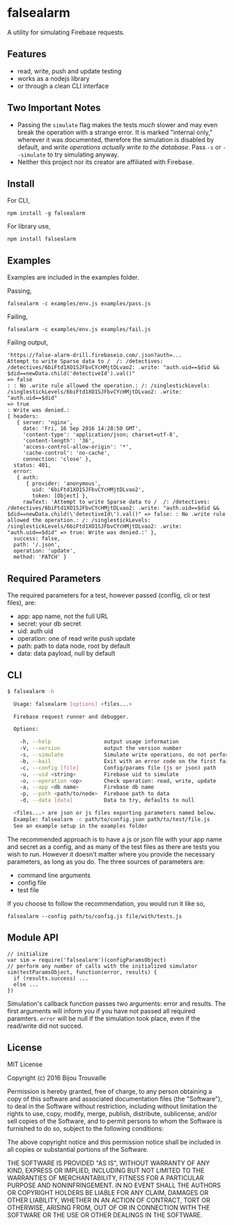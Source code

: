 # falsealarm

A utility for simulating Firebase requests.

## Features

- read, write, push and update testing
- works as a nodejs library 
- or through a clean CLI interface

## Two Important Notes

- Passing the `simulate` flag makes the tests _much_ slower and may even break the operation with a strange error. It is marked "internal only," wherever it was documented, therefore the simulation is disabled by default, and *write operations actually write to the database*. Pass `-s` or `--simulate` to try simulating anyway.
- Neither this project nor its creator are affiliated with Firebase.

## Install

For CLI,

`npm install -g falsealarm`

For library use,

`npm install falsealarm`

## Examples

Examples are included in the examples folder.

Passing,

```
falsealarm -c examples/env.js examples/pass.js
```

Failing,

```
falsealarm -c examples/env.js examples/fail.js
```

Failing output,

```
'https://false-alarm-drill.firebaseio.com/.json?auth=...
Attempt to write Sparse data to /  /: /detectives: /detectives/6biFtd1XO1SJFbvCYcHMjtDLvao2: .write: "auth.uid==$did && $did==newData.child('detectiveId').val()"
=> false
: : No .write rule allowed the operation.: /: /singlestickLevels: /singlestickLevels/6biFtd1XO1SJFbvCYcHMjtDLvao2: .write: "auth.uid==$did"
=> true
: Write was denied.:
{ headers:
   { server: 'nginx',
     date: 'Fri, 16 Sep 2016 14:28:50 GMT',
     'content-type': 'application/json; charset=utf-8',
     'content-length': '36',
     'access-control-allow-origin': '*',
     'cache-control': 'no-cache',
     connection: 'close' },
  status: 401,
  error:
   { auth:
      { provider: 'anonymous',
        uid: '6biFtd1XO1SJFbvCYcHMjtDLvao2',
        token: [Object] },
     rawText: 'Attempt to write Sparse data to /  /: /detectives: /detectives/6biFtd1XO1SJFbvCYcHMjtDLvao2: .write: "auth.uid==$did && $did==newData.child(\'detectiveId\').val()" => false: : No .write rule allowed the operation.: /: /singlestickLevels: /singlestickLevels/6biFtd1XO1SJFbvCYcHMjtDLvao2: .write: "auth.uid==$did" => true: Write was denied.:' },
  success: false,
  path: '/.json',
  operation: 'update',
  method: 'PATCH' }

```

## Required Parameters

The required parameters for a test, however passed (conflig, cli or test files), are:

- app: app name, not the full URL
- secret: your db secret
- uid: auth uid
- operation: one of read write push update 
- path: path to data node, root by default
- data: data payload, null by default

## CLI

```sh
$ falsealarm -h

  Usage: falsealarm [options] <files...>

  Firebase request runner and debugger.

  Options:

    -h, --help                 output usage information
    -V, --version              output the version number
    -s, --simulate             Simulate write operations, do not perform actual writes. Note: this makes requrest slow.
    -b, --bail                 Exit with an error code on the first failed test.
    -c, --config [file]        Config/params file (js or json) path
    -u, --uid <string>         Firebase uid to simulate
    -o, --operation <op>       Check operation: read, write, update
    -a, --app <db name>        Firebase db name
    -p, --path <path/to/node>  Firebase path to data
    -d, --data [data]          Data to try, defaults to null

  <files...> are json or js files exporting parameters named below.
  Example: falsealarm -c path/to/config.json path/to/test/file.js
  See an example setup in the examples folder
```

The recommended approach is to have a js or json file with your app name and secret as a config, 
and as many of the test files as there are tests you wish to run. However it doesn't matter where 
you provide the necessary parameters, as long as you do. The three sources of parameters are: 

- command line arguments
- config file
- test file

If you choose to follow the recommendation, you would run it like so,

`falsealarm --config path/to/config.js file/with/tests.js`

## Module API

```
// initialize
var sim = require('falsealarm')(configParamsObject)
// perform any number of calls with the initialized simulator
sim(testParamsObject, function(error, results) {
  if (results.success) ...
  else ...
})
```

Simulation's callback function passes two arguments: error and results. The first arguments
will inform you if you have not passed all required paramters. `error` will be null if the
simulation took place, even if the read/write did not succed.

## License

MIT License

Copyright (c) 2016 Bijou Trouvaille

Permission is hereby granted, free of charge, to any person obtaining a copy
of this software and associated documentation files (the "Software"), to deal
in the Software without restriction, including without limitation the rights
to use, copy, modify, merge, publish, distribute, sublicense, and/or sell
copies of the Software, and to permit persons to whom the Software is
furnished to do so, subject to the following conditions:

The above copyright notice and this permission notice shall be included in all
copies or substantial portions of the Software.

THE SOFTWARE IS PROVIDED "AS IS", WITHOUT WARRANTY OF ANY KIND, EXPRESS OR
IMPLIED, INCLUDING BUT NOT LIMITED TO THE WARRANTIES OF MERCHANTABILITY,
FITNESS FOR A PARTICULAR PURPOSE AND NONINFRINGEMENT. IN NO EVENT SHALL THE
AUTHORS OR COPYRIGHT HOLDERS BE LIABLE FOR ANY CLAIM, DAMAGES OR OTHER
LIABILITY, WHETHER IN AN ACTION OF CONTRACT, TORT OR OTHERWISE, ARISING FROM,
OUT OF OR IN CONNECTION WITH THE SOFTWARE OR THE USE OR OTHER DEALINGS IN THE
SOFTWARE.
